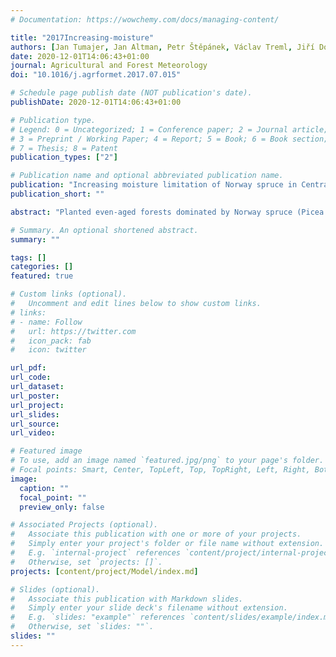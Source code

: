 ```yaml
---
# Documentation: https://wowchemy.com/docs/managing-content/

title: "2017Increasing-moisture"
authors: [Jan Tumajer, Jan Altman, Petr Štěpánek, Václav Treml, Jiří Doležal, Emil Cienciala]
date: 2020-12-01T14:06:43+01:00
journal: Agricultural and Forest Meteorology
doi: "10.1016/j.agrformet.2017.07.015"

# Schedule page publish date (NOT publication's date).
publishDate: 2020-12-01T14:06:43+01:00

# Publication type.
# Legend: 0 = Uncategorized; 1 = Conference paper; 2 = Journal article;
# 3 = Preprint / Working Paper; 4 = Report; 5 = Book; 6 = Book section;
# 7 = Thesis; 8 = Patent
publication_types: ["2"]

# Publication name and optional abbreviated publication name.
publication: "Increasing moisture limitation of Norway spruce in Central Europe revealed by forward modelling of tree growth in tree-ring network"
publication_short: ""

abstract: "Planted even-aged forests dominated by Norway spruce (Picea abies) progressively replaced mixed natural forests in large parts of Central Europe during past centuries due to the productivity-motivated preferences of forest owners. These managed forests have become vulnerable to climate change, specifically to increasingly severe drought. To evaluate the response of trees to warming, we built a unique set of tree-ring width series covering the entire forested part of the Czech Republic. We collected samples from a randomized landscape inventory grid of 7x7 km to account for spatial gradients in growth/climate interactions. The Vaganov-Shashkin "Lite" forward model was used to identify a course of climatic limiting factors on an intra-annual scale. Relative proportions of moisture and temperature limited parts of total tree-ring width were determined as well as trends in limiting conditions over the period 1940-2012 and along the elevation gradient. Significant match between modelled and observed growth was shown in 47 % of the grid cells. The coherence between modelled and observed site series was significantly improved when individual grid cells were aggregated into elevation belts. In grid cells below 600 m, from 51 to 58 % of tree-ring width was formed under moisture-limited conditions, with the proportion of growth under optimal conditions minimal. Positive trends in total tree-ring width consistent with warming were observed for areas situated above 500 m. Up to 25 % of tree-ring growth occurred in optimal climatic conditions in elevations above 800 m, where, moreover, 45 % of total annual growth took place in limiting temperatures. Except for one medium-elevation belt, the proportion of growth under moisture-limited conditions significantly increased during the period analysed. Recent warming and increasing frequency of drought events deepened the divergence in growth trends between low-elevation areas and stands at medium and high elevations."

# Summary. An optional shortened abstract.
summary: ""

tags: []
categories: []
featured: true

# Custom links (optional).
#   Uncomment and edit lines below to show custom links.
# links:
# - name: Follow
#   url: https://twitter.com
#   icon_pack: fab
#   icon: twitter

url_pdf:
url_code:
url_dataset:
url_poster:
url_project:
url_slides:
url_source:
url_video:

# Featured image
# To use, add an image named `featured.jpg/png` to your page's folder. 
# Focal points: Smart, Center, TopLeft, Top, TopRight, Left, Right, BottomLeft, Bottom, BottomRight.
image:
  caption: ""
  focal_point: ""
  preview_only: false

# Associated Projects (optional).
#   Associate this publication with one or more of your projects.
#   Simply enter your project's folder or file name without extension.
#   E.g. `internal-project` references `content/project/internal-project/index.md`.
#   Otherwise, set `projects: []`.
projects: [content/project/Model/index.md]

# Slides (optional).
#   Associate this publication with Markdown slides.
#   Simply enter your slide deck's filename without extension.
#   E.g. `slides: "example"` references `content/slides/example/index.md`.
#   Otherwise, set `slides: ""`.
slides: ""
---
```

